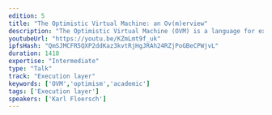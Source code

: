 ```yaml
---
edition: 5
title: "The Optimistic Virtual Machine: an Ov(m)erview"
description: "The Optimistic Virtual Machine (OVM) is a language for expressing layer 2 scaling solutions like state channels and plasma as a local fork choice. The language is built on a formal model of logical game semantics, along with a \"cryptoeconomic dispute assumption.\" Composing these primitives allows us to describe complex properties of layer 2 state. These layer 2 systems can be written as OVM \"programs\" which are compiled into both a client-side \"proof checker\" (the local OVM) and ethereum-side code. The Ethereum code acts as OVM \"interpreter\" contract on the Ethereum blockchain, which can interpret disputes for any and all of these layer 2 system (state channels, plasmas, etc.). We will go over the details of both the game semantics and Ethereum smart contracts in this workshop."
youtubeUrl: "https://youtu.be/KZmLmt9f_uk"
ipfsHash: "QmSJMCFR5QXP2ddKaz3kvtRjHgJRAh24RZjPoGBeCPWjvL"
duration: 1418
expertise: "Intermediate"
type: "Talk"
track: "Execution layer"
keywords: ['OVM','optimism','academic']
tags: ['Execution layer']
speakers: ['Karl Floersch']
---
```

